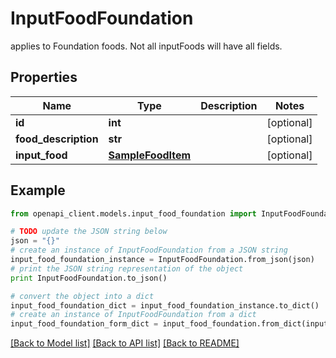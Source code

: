 # InputFoodFoundation

applies to Foundation foods. Not all inputFoods will have all fields.

## Properties
Name | Type | Description | Notes
------------ | ------------- | ------------- | -------------
**id** | **int** |  | [optional] 
**food_description** | **str** |  | [optional] 
**input_food** | [**SampleFoodItem**](SampleFoodItem.md) |  | [optional] 

## Example

```python
from openapi_client.models.input_food_foundation import InputFoodFoundation

# TODO update the JSON string below
json = "{}"
# create an instance of InputFoodFoundation from a JSON string
input_food_foundation_instance = InputFoodFoundation.from_json(json)
# print the JSON string representation of the object
print InputFoodFoundation.to_json()

# convert the object into a dict
input_food_foundation_dict = input_food_foundation_instance.to_dict()
# create an instance of InputFoodFoundation from a dict
input_food_foundation_form_dict = input_food_foundation.from_dict(input_food_foundation_dict)
```
[[Back to Model list]](../README.md#documentation-for-models) [[Back to API list]](../README.md#documentation-for-api-endpoints) [[Back to README]](../README.md)


